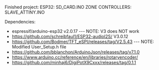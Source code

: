 Finished project:
ESP32: SD_CARD.INO
ZONE CONTROLLERS: SLAVE_ATTINY.INO

Dependencies:
- espressif/arduino-esp32 v2.0.17   ---   NOTE: V3 does NOT work
- https://github.com/schreibfaul1/ESP32-audioI2S/ V3.0.12
- https://github.com/Bodmer/TFT_eSPI/releases/tag/V2.5.43   ---  NOTE: Modified User_Setup.h file
- https://github.com/bblanchon/ArduinoJson/releases/tag/v7.1.0
- https://www.arduino.cc/reference/en/libraries/rotaryencoder/
- https://github.com/minhaj6/DigiPotX9Cxxx/releases/tag/0.1.1
